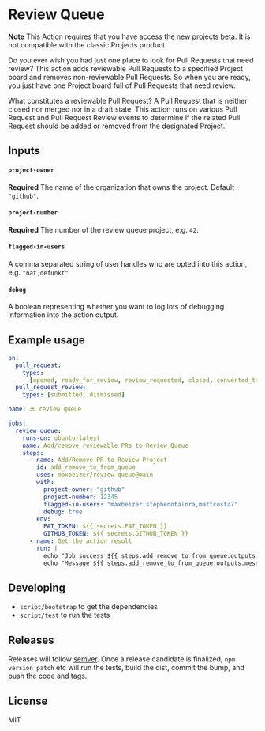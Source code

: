 # Review Queue

**Note** This Action requires that you have access the [new projects beta](https://github.blog/2021-06-23-introducing-new-github-issues/). It is not compatible with the classic Projects product.

Do you ever wish you had just one place to look for Pull Requests that need review? This action adds reviewable Pull Requests to a specified Project board and removes non-reviewable Pull Requests. So when you are ready, you just have one Project board full of Pull Requests that need review.

What constitutes a reviewable Pull Request? A Pull Request that is neither closed nor merged nor in a draft state. This action runs on various Pull Request and Pull Request Review events to determine if the related Pull Request should be added or removed from the designated Project.

## Inputs

#### `project-owner`

**Required** The name of the organization that owns the project. Default `"github"`.

#### `project-number`

**Required** The number of the review queue project, e.g. `42`.

#### `flagged-in-users`

A comma separated string of user handles who are opted into this action, e.g. `"nat,defunkt"`

#### `debug`

A boolean representing whether you want to log lots of debugging information into the action output.

## Example usage

```yml
on:
  pull_request:
    types:
      [opened, ready_for_review, review_requested, closed, converted_to_draft]
  pull_request_review:
    types: [submitted, dismissed]

name: 🔜 review queue

jobs:
  review_queue:
    runs-on: ubuntu-latest
    name: Add/remove reviewable PRs to Review Queue
    steps:
      - name: Add/Remove PR to Review Project
        id: add_remove_to_from_queue
        uses: maxbeizer/review-queue@main
        with:
          project-owner: "github"
          project-number: 12345
          flagged-in-users: "maxbeizer,stephenotalora,mattcosta7"
          debug: true
        env:
          PAT_TOKEN: ${{ secrets.PAT_TOKEN }}
          GITHUB_TOKEN: ${{ secrets.GITHUB_TOKEN }}
      - name: Get the action result
        run: |
          echo "Job success ${{ steps.add_remove_to_from_queue.outputs.success }}" && \
          echo "Message ${{ steps.add_remove_to_from_queue.outputs.messages }}"
```

## Developing

- `script/bootstrap` to get the dependencies
- `script/test` to run the tests

## Releases

Releases will follow [semver](https://semver.org/). Once a release candidate is finalized, `npm version patch` etc will run the tests, build the dist, commit the bump, and push the code and tags.

## License

MIT
